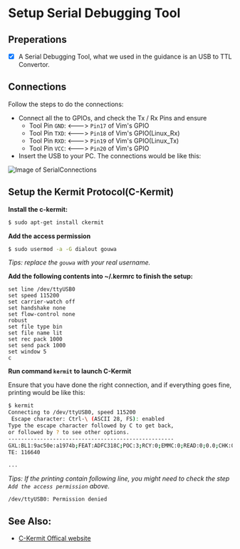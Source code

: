 # Setup Serial Debugging Tool


## Preperations
- [x] A Serial Debugging Tool, what we used in the guidance is an USB to TTL Convertor.


## Connections
Follow the steps to do the connections:
* Connect all the to GPIOs, and check the Tx / Rx Pins and ensure 
  - Tool Pin `GND`: <---> `Pin17` of Vim's GPIO
  - Tool Pin `TXD`: <---> `Pin18` of Vim's GPIO(Linux_Rx)
  - Tool Pin `RXD`: <---> `Pin19` of Vim's GPIO(Linux_Tx)
  - Tool Pin `VCC`: <---> `Pin20` of Vim's GPIO
* Insert the USB to your PC.
The connections would be like this:

![Image of SerialConnections](https://github.com/khadas/documents/blob/master/images/SerialConnections.png)



## Setup the Kermit Protocol(C-Kermit)
**Install the c-kermit:**
```sh
$ sudo apt-get install ckermit
```

**Add the access permission**
```sh
$ sudo usermod -a -G dialout gouwa
```
*Tips: replace the `gouwa` with your real username.*


**Add the following contents into ~/.kermrc to finish the setup:**
```
set line /dev/ttyUSB0
set speed 115200
set carrier-watch off
set handshake none
set flow-control none
robust
set file type bin
set file name lit
set rec pack 1000
set send pack 1000
set window 5
c
```

**Run command `kermit` to launch C-Kermit**

Ensure that you have done the right connection, and if everything goes fine, printing would be like this:
```sh
$ kermit
Connecting to /dev/ttyUSB0, speed 115200
 Escape character: Ctrl-\ (ASCII 28, FS): enabled
Type the escape character followed by C to get back,
or followed by ? to see other options.
----------------------------------------------------
GXL:BL1:9ac50e:a1974b;FEAT:ADFC318C;POC:3;RCY:0;EMMC:0;READ:0;0.0;CHK:0;
TE: 116640

...

```
*Tips: If the printing contain following line, you might need to check the step `Add the access permission` above.*
```
/dev/ttyUSB0: Permission denied
```



## See Also:
* [C-Kermit Offical website](http://www.columbia.edu/kermit/index.html)

